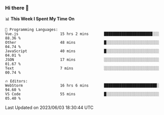 ### Hi there 👋

<!--
**asdf12303116/asdf12303116** is a ✨ _special_ ✨ repository because its `README.md` (this file) appears on your GitHub profile.

Here are some ideas to get you started:

- 🔭 I’m currently working on ...
- 🌱 I’m currently learning ...
- 👯 I’m looking to collaborate on ...
- 🤔 I’m looking for help with ...
- 💬 Ask me about ...
- 📫 How to reach me: ...
- 😄 Pronouns: ...
- ⚡ Fun fact: ...
-->

<!--START_SECTION:waka-->
📊 **This Week I Spent My Time On** 

```text
💬 Programming Languages: 
Vue.js                   15 hrs 2 mins       ██████████████████████░░░   88.36 % 
Other                    48 mins             █░░░░░░░░░░░░░░░░░░░░░░░░   04.74 % 
JavaScript               40 mins             █░░░░░░░░░░░░░░░░░░░░░░░░   04.01 % 
JSON                     17 mins             ░░░░░░░░░░░░░░░░░░░░░░░░░   01.67 % 
Text                     7 mins              ░░░░░░░░░░░░░░░░░░░░░░░░░   00.74 % 

🔥 Editors: 
WebStorm                 16 hrs 6 mins       ████████████████████████░   94.60 % 
VS Code                  55 mins             █░░░░░░░░░░░░░░░░░░░░░░░░   05.40 % 
```


 Last Updated on 2023/06/03 18:30:44 UTC
<!--END_SECTION:waka-->
